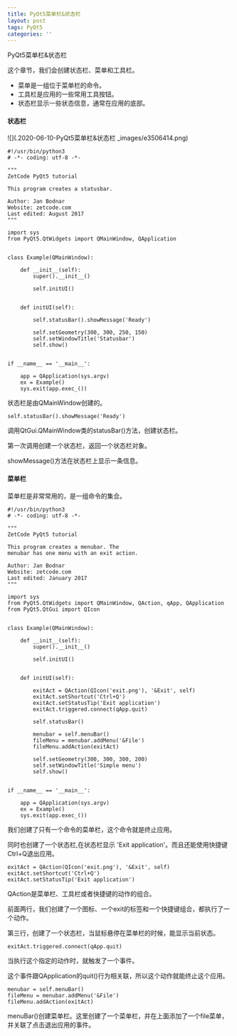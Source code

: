 ```yaml
---
title: PyQt5菜单栏&状态栏
layout: post
tags: PyQt5
categories: ''
---
```

PyQt5菜单栏&状态栏

这个章节，我们会创建状态栏、菜单和工具栏。

* 菜单是一组位于菜单栏的命令。
* 工具栏是应用的一些常用工具按钮。
* 状态栏显示一些状态信息，通常在应用的底部。

#### 状态栏

![](.2020-06-10-PyQt5菜单栏&状态栏 _images/e3506414.png)
    
    #!/usr/bin/python3
    # -*- coding: utf-8 -*-

    """
    ZetCode PyQt5 tutorial 
    
    This program creates a statusbar.
    
    Author: Jan Bodnar
    Website: zetcode.com 
    Last edited: August 2017
    """
    
    import sys
    from PyQt5.QtWidgets import QMainWindow, QApplication
    
    
    class Example(QMainWindow):
        
        def __init__(self):
            super().__init__()
            
            self.initUI()
            
            
        def initUI(self):               
            
            self.statusBar().showMessage('Ready')
            
            self.setGeometry(300, 300, 250, 150)
            self.setWindowTitle('Statusbar')    
            self.show()
    
    
    if __name__ == '__main__':
        
        app = QApplication(sys.argv)
        ex = Example()
        sys.exit(app.exec_())

状态栏是由QMainWindow创建的。

    self.statusBar().showMessage('Ready')
    
调用QtGui.QMainWindow类的statusBar()方法，创建状态栏。

第一次调用创建一个状态栏，返回一个状态栏对象。

showMessage()方法在状态栏上显示一条信息。

#### 菜单栏

菜单栏是非常常用的，是一组命令的集合。

    #!/usr/bin/python3
    # -*- coding: utf-8 -*-
    
    """
    ZetCode PyQt5 tutorial 
    
    This program creates a menubar. The
    menubar has one menu with an exit action.
    
    Author: Jan Bodnar
    Website: zetcode.com 
    Last edited: January 2017
    """
    
    import sys
    from PyQt5.QtWidgets import QMainWindow, QAction, qApp, QApplication
    from PyQt5.QtGui import QIcon
    
    
    class Example(QMainWindow):
        
        def __init__(self):
            super().__init__()
            
            self.initUI()
            
            
        def initUI(self):               
            
            exitAct = QAction(QIcon('exit.png'), '&Exit', self)        
            exitAct.setShortcut('Ctrl+Q')
            exitAct.setStatusTip('Exit application')
            exitAct.triggered.connect(qApp.quit)
    
            self.statusBar()
    
            menubar = self.menuBar()
            fileMenu = menubar.addMenu('&File')
            fileMenu.addAction(exitAct)
            
            self.setGeometry(300, 300, 300, 200)
            self.setWindowTitle('Simple menu')    
            self.show()
            
            
    if __name__ == '__main__':
        
        app = QApplication(sys.argv)
        ex = Example()
        sys.exit(app.exec_())
        
我们创建了只有一个命令的菜单栏，这个命令就是终止应用。

同时也创建了一个状态栏,在状态栏显示 'Exit application'。而且还能使用快捷键Ctrl+Q退出应用。

    exitAct = QAction(QIcon('exit.png'), '&Exit', self)        
    exitAct.setShortcut('Ctrl+Q')
    exitAct.setStatusTip('Exit application')
    
QAction是菜单栏、工具栏或者快捷键的动作的组合。

前面两行，我们创建了一个图标、一个exit的标签和一个快捷键组合，都执行了一个动作。

第三行，创建了一个状态栏，当鼠标悬停在菜单栏的时候，能显示当前状态。

    exitAct.triggered.connect(qApp.quit)
    
当执行这个指定的动作时，就触发了一个事件。

这个事件跟QApplication的quit()行为相关联，所以这个动作就能终止这个应用。

    menubar = self.menuBar()
    fileMenu = menubar.addMenu('&File')
    fileMenu.addAction(exitAct)

menuBar()创建菜单栏。这里创建了一个菜单栏，并在上面添加了一个file菜单，并关联了点击退出应用的事件。